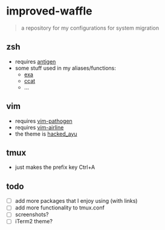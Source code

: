 # improved-waffle
> a repository for my configurations for system migration

## zsh
- requires [antigen](https://github.com/zsh-users/antigen)
- some stuff used in my aliases/functions:
    + [exa](https://github.com/ogham/exa)
    + [ccat](https://github.com/jingweno/ccat)
    + ... 

## vim
- requires [vim-pathogen](https://github.com/tpope/vim-pathogen)
- requires [vim-airline](https://github.com/vim-airline/vim-airline)
- the theme is [hacked_ayu](https://github.com/a10y/hacked_ayu.vim)

## tmux
- just makes the prefix key Ctrl+A

## todo
- [ ] add more packages that I enjoy using (with links)
- [ ] add more functionality to tmux.conf
- [ ] screenshots?
- [ ] iTerm2 theme?
